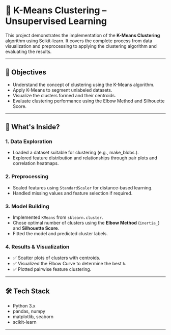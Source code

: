 # 🔗 K-Means Clustering – Unsupervised Learning

This project demonstrates the implementation of the **K-Means Clustering** algorithm using Scikit-learn. It covers the complete process from data visualization and preprocessing to applying the clustering algorithm and evaluating the results.

---

## 🎯 Objectives

- Understand the concept of clustering using the K-Means algorithm.
- Apply K-Means to segment unlabeled datasets.
- Visualize the clusters formed and their centroids.
- Evaluate clustering performance using the Elbow Method and Silhouette Score.

---

## 🧠 What's Inside?

### 1. Data Exploration
- Loaded a dataset suitable for clustering (e.g., make_blobs.).
- Explored feature distribution and relationships through pair plots and correlation heatmaps.

### 2. Preprocessing
- Scaled features using `StandardScaler` for distance-based learning.
- Handled missing values and feature selection if required.

### 3. Model Building
- Implemented `KMeans` from `sklearn.cluster`.
- Chose optimal number of clusters using the **Elbow Method** (`inertia_`) and **Silhouette Score**.
- Fitted the model and predicted cluster labels.

### 4. Results & Visualization
- ✅ Scatter plots of clusters with centroids.
- ✅ Visualized the Elbow Curve to determine the best `k`.
- ✅ Plotted pairwise feature clustering.

---

## 🛠️ Tech Stack

- Python 3.x
- pandas, numpy
- matplotlib, seaborn
- scikit-learn

---
